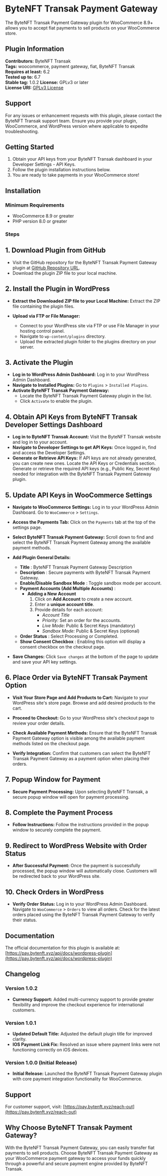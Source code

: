 # ByteNFT Transak Payment Gateway

The ByteNFT Transak Payment Gateway plugin for WooCommerce 8.9+ allows you to accept fiat payments to sell products on your WooCommerce store.

## Plugin Information

**Contributors:** ByteNFT Transak  
**Tags:** woocommerce, payment gateway, fiat, ByteNFT Transak  
**Requires at least:** 6.2  
**Tested up to:** 6.7  
**Stable tag:** 1.0.2 
**License:** GPLv3 or later  
**License URI:** [GPLv3 License](https://www.gnu.org/licenses/gpl-3.0.html)

## Support

For any issues or enhancement requests with this plugin, please contact the ByteNFT Transak support team. Ensure you provide your plugin, WooCommerce, and WordPress version where applicable to expedite troubleshooting.

## Getting Started

1. Obtain your API keys from your ByteNFT Transak dashboard in your Developer Settings - API Keys.
2. Follow the plugin installation instructions below.
3. You are ready to take payments in your WooCommerce store!

## Installation

### Minimum Requirements

- WooCommerce 8.9 or greater
- PHP version 8.0 or greater

### Steps

## 1. Download Plugin from GitHub

- Visit the GitHub repository for the ByteNFT Transak Payment Gateway plugin at [GitHub Repository URL](https://github.com/bytenft/bytenft-transak-payment-gateway).
- Download the plugin ZIP file to your local machine.

## 2. Install the Plugin in WordPress

- **Extract the Downloaded ZIP file to your Local Machine:**
  Extract the ZIP file containing the plugin files.

- **Upload via FTP or File Manager:**
  - Connect to your WordPress site via FTP or use File Manager in your hosting control panel.
  - Navigate to `wp-content/plugins` directory.
  - Upload the extracted plugin folder to the plugins directory on your server.

## 3. Activate the Plugin

- **Log in to WordPress Admin Dashboard:**
  Log in to your WordPress Admin Dashboard.
- **Navigate to Installed Plugins:**
  Go to `Plugins` > `Installed Plugins`.
- **Activate ByteNFT Transak Payment Gateway:**
  - Locate the ByteNFT Transak Payment Gateway plugin in the list.
  - Click `Activate` to enable the plugin.

## 4. Obtain API Keys from ByteNFT Transak Developer Settings Dashboard

- **Log in to ByteNFT Transak Account:**
  Visit the ByteNFT Transak website and log in to your account.
- **Navigate to Developer Settings to get API Keys:**
  Once logged in, find and access the Developer Settings.
- **Generate or Retrieve API Keys:**
  If API keys are not already generated, you can create new ones.
  Locate the API Keys or Credentials section.
  Generate or retrieve the required API keys (e.g., Public Key, Secret Key) needed for integration with the ByteNFT Transak Payment Gateway plugin.

## 5. Update API Keys in WooCommerce Settings

- **Navigate to WooCommerce Settings:**
  Log in to your WordPress Admin Dashboard.
  Go to `WooCommerce` > `Settings`.
- **Access the Payments Tab:**
  Click on the `Payments` tab at the top of the settings page.
- **Select ByteNFT Transak Payment Gateway:**
  Scroll down to find and select the ByteNFT Transak Payment Gateway among the available payment methods.

- **Add Plugin General Details:**

  - **Title** : ByteNFT Transak Payment Gateway
    Description
  - **Description** : Secure payments with ByteNFT Transak Payment Gateway.
  - **Enable/Disable Sandbox Mode** : Toggle sandbox mode per account.
  - **Payment Accounts (Add Multiple Accounts)** :
    - **Adding a New Account**
      1. Click on **Add Account** to create a new account.
      2. Enter a **unique account title**.
      3. Provide details for each account:
         - _Account Title_
         - _Priority:_ Set an order for the accounts.
         - _Live Mode:_ Public & Secret Keys (mandatory)
         - _Sandbox Mode:_ Public & Secret Keys (optional)
  - **Order Status** : Select Processing or Completed.
  - **Show Consent Checkbox** : Enabling this option will display a consent checkbox on the checkout page.

- **Save Changes:**
  Click `Save changes` at the bottom of the page to update and save your API key settings.

## 6. Place Order via ByteNFT Transak Payment Option

- **Visit Your Store Page and Add Products to Cart:**
  Navigate to your WordPress site's store page.
  Browse and add desired products to the cart.

- **Proceed to Checkout:**
  Go to your WordPress site's checkout page to review your order details.

- **Check Available Payment Methods:**
  Ensure that the ByteNFT Transak Payment Gateway option is visible among the available payment methods listed on the checkout page.

- **Verify Integration:**
  Confirm that customers can select the ByteNFT Transak Payment Gateway as a payment option when placing their orders.

## 7. Popup Window for Payment

- **Secure Payment Processing:**
  Upon selecting ByteNFT Transak, a secure popup window will open for payment processing.

## 8. Complete the Payment Process

- **Follow Instructions:**
  Follow the instructions provided in the popup window to securely complete the payment.

## 9. Redirect to WordPress Website with Order Status

- **After Successful Payment:**
  Once the payment is successfully processed, the popup window will automatically close.
  Customers will be redirected back to your WordPress site.

## 10. Check Orders in WordPress

- **Verify Order Status:**
  Log in to your WordPress Admin Dashboard.
  Navigate to `WooCommerce` > `Orders` to view all orders.
  Check for the latest orders placed using the ByteNFT Transak Payment Gateway to verify their status.

## Documentation

The official documentation for this plugin is available at: [https://pay.bytenft.xyz/api/docs/wordpress-plugin](https://pay.bytenft.xyz/api/docs/wordpress-plugin)

## Changelog

### Version 1.0.2

- **Currency Support:** Added multi-currency support to provide greater flexibility and improve the checkout experience for international customers.

### Version 1.0.1

- **Updated Default Title:** Adjusted the default plugin title for improved clarity.
- **IOS Payment Link Fix:** Resolved an issue where payment links were not functioning correctly on iOS devices.

### Version 1.0.0 (Initial Release)

- **Initial Release:** Launched the ByteNFT Transak Payment Gateway plugin with core payment integration functionality for WooCommerce.

## Support

For customer support, visit: [https://pay.bytenft.xyz/reach-out](https://pay.bytenft.xyz/reach-out)

## Why Choose ByteNFT Transak Payment Gateway?

With the ByteNFT Transak Payment Gateway, you can easily transfer fiat payments to sell products. Choose ByteNFT Transak Payment Gateway as your WooCommerce payment gateway to access your funds quickly through a powerful and secure payment engine provided by ByteNFT Transak.
